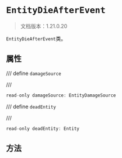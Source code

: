 # `EntityDieAfterEvent`

> 文档版本：1.21.0.20

`EntityDieAfterEvent`类。

## 属性

/// define
`damageSource`


///

```js
read-only damageSource: EntityDamageSource
```


/// define
`deadEntity`


///

```js
read-only deadEntity: Entity
```


## 方法
